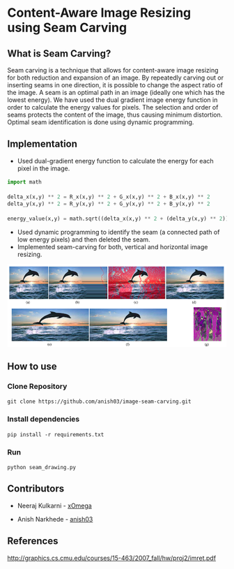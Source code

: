 # Content-Aware Image Resizing using Seam Carving

## What is Seam Carving?

Seam carving is a technique that allows for content-aware image resizing for both reduction and expansion of an image. By repeatedly carving out or inserting seams in one direction, it is possible to change the aspect ratio of the image. A seam is an optimal path in an image (ideally one which has the lowest energy). We have used the dual gradient image energy function in order to calculate the energy values for pixels. The selection and order of seams protects the content of the image, thus causing minimum distortion. Optimal seam identification is done using dynamic programming.

## Implementation

* Used dual-gradient energy function to calculate the energy for each pixel in the image.
```python
import math

delta_x(x,y) ** 2 = R_x(x,y) ** 2 + G_x(x,y) ** 2 + B_x(x,y) ** 2
delta_y(x,y) ** 2 = R_y(x,y) ** 2 + G_y(x,y) ** 2 + B_y(x,y) ** 2

energy_value(x,y) = math.sqrt((delta_x(x,y) ** 2 + (delta_y(x,y) ** 2))
```
* Used dynamic programming to identify the seam (a connected path of low energy pixels) and then deleted the seam.
* Implemented seam-carving for both, vertical and horizontal image resizing.

![seam-carving](https://github.com/anish03/image-seam-carving/blob/master/Paper/seam.png)

## How to use

### Clone Repository
```
git clone https://github.com/anish03/image-seam-carving.git
```
### Install dependencies
```
pip install -r requirements.txt
```
### Run
```
python seam_drawing.py

```


## Contributors

* Neeraj Kulkarni - [xOmega](https://github.com/xOmega)

* Anish Narkhede - [anish03](https://github.com/anish03)

## References

http://graphics.cs.cmu.edu/courses/15-463/2007_fall/hw/proj2/imret.pdf

